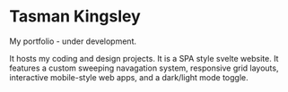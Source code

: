 # Tasman Kingsley

My portfolio - under development.

It hosts my coding and design projects. It is a SPA style svelte website. It features a custom sweeping navagation system, responsive grid layouts, interactive mobile-style web apps, and a dark/light mode toggle.